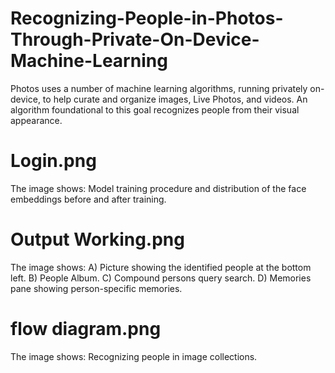 # Recognizing-People-in-Photos-Through-Private-On-Device-Machine-Learning
Photos uses a number of machine learning algorithms, running privately on-device, to help curate and organize images, Live Photos, and videos. An algorithm foundational to this goal recognizes people from their visual appearance.

# Login.png
The image shows:
 Model training procedure and distribution of the face embeddings before and after training.
# Output Working.png
The image shows:
 A) Picture showing the identified people at the bottom left. B) People Album. C) Compound persons query search. D) Memories pane showing person-specific memories.
# flow diagram.png
The image shows:
 Recognizing people in image collections.
